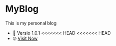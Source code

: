 # MyBlog
This is my personal blog

- 🤔 Versio 1.0.1
<<<<<<< HEAD
<<<<<<< HEAD
- 🤓 [Visit Now](https://aarontian2001.github.io/MyBlog/)


